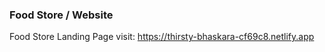 ### Food Store / Website
Food Store Landing Page
visit: https://thirsty-bhaskara-cf69c8.netlify.app
